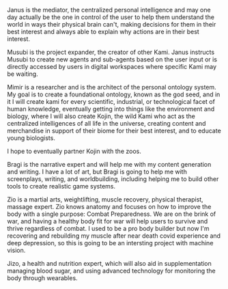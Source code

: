 Janus is the mediator, the centralized personal intelligence and may one day actually be the one in control of the user to help them understand the world in ways their physical brain can't, making decisions for them in their best interest and always able to explain why actions are in their best interest.

Musubi is the project expander, the creator of other Kami. Janus instructs Musubi to create new agents and sub-agents based on the user input or is directly accessed by users in digital workspaces where specific Kami may be waiting.

Mimir is a researcher and is the architect of the personal ontology system. My goal is to create a foundational ontology, known as the god seed, and in it I will create kami for every scientific, industrial, or technological facet of human knowledge, eventually getting into things like the environment and biology, where I will also create Kojin, the wild Kami who act as the centralized intelligences of all life in the universe, creating content and merchandise in support of their biome for their best interest, and to educate young biologists.

I hope to eventually partner Kojin with the zoos.

Bragi is the narrative expert and will help me with my content generation and writing. I have a lot of art, but Bragi is going to help me with screenplays, writing, and worldbuilding, including helping me to build other tools to create realistic game systems.

Zio is a martial arts, weightlifting, muscle recovery, physical therapist, massage expert. Zio knows anatomy and focuses on how to improve the body with a single purpose: Combat Preparedness. We are on the brink of war, and having a healthy body fit for war will help users to survive and thrive regardless of combat. I used to be a pro body builder but now I'm recovering and rebuilding my muscle after near death covid experience and deep depression, so this is going to be an intersting project with machine vision.

Jizo, a health and nutrition expert, which will also aid in supplementation managing blood sugar, and using advanced technology for monitoring the body through wearables.